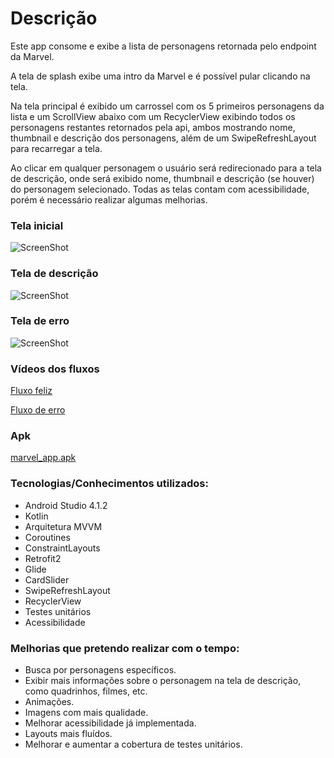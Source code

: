 # Descrição

Este app consome e exibe a lista de personagens retornada pelo endpoint da Marvel.

A tela de splash exibe uma intro da Marvel e é possível pular clicando na tela.

Na tela principal é exibido um carrossel com os 5 primeiros personagens da lista e um ScrollView abaixo com um RecyclerView exibindo todos os personagens restantes 
retornados pela api, ambos mostrando nome, thumbnail e descrição dos personagens, além de um SwipeRefreshLayout para recarregar a tela.

Ao clicar em qualquer personagem o usuário será redirecionado para a tela de descrição, onde será exibido nome, thumbnail e descrição (se houver) do personagem selecionado.
Todas as telas contam com acessibilidade, porém é necessário realizar algumas melhorias.

### Tela inicial

![ScreenShot](https://i.imgur.com/yIgRcSu.png) 

### Tela de descrição

![ScreenShot](https://i.imgur.com/lNnPG5U.png)

### Tela de erro

![ScreenShot](https://i.imgur.com/ye2i8Hu.png) 

### Vídeos dos fluxos

[Fluxo feliz](https://www.youtube.com/watch?v=hvgjcoH_bFw)

[Fluxo de erro](https://www.youtube.com/watch?v=vWfhn13bXjA)

### Apk

[marvel_app.apk](https://drive.google.com/file/d/1uUxy-471DXhbjoBtiH7iQHUhcX1SLmuU/view?usp=sharing)

### Tecnologias/Conhecimentos utilizados:  
  - Android Studio 4.1.2
  - Kotlin
  - Arquitetura MVVM
  - Coroutines
  - ConstraintLayouts
  - Retrofit2
  - Glide
  - CardSlider
  - SwipeRefreshLayout
  - RecyclerView
  - Testes unitários
  - Acessibilidade

### Melhorias que pretendo realizar com o tempo:
  - Busca por personagens específicos.
  - Exibir mais informações sobre o personagem na tela de descrição, como quadrinhos, filmes, etc.
  - Animações.
  - Imagens com mais qualidade.
  - Melhorar acessibilidade já implementada.
  - Layouts mais fluídos.
  - Melhorar e aumentar a cobertura de testes unitários.
